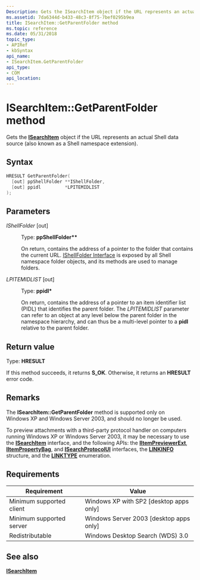 ```yaml
---
Description: Gets the ISearchItem object if the URL represents an actual Shell data source (also known as a Shell namespace extension).
ms.assetid: 7da6344d-b433-48c3-8f75-7bef0295b9ea
title: ISearchItem::GetParentFolder method
ms.topic: reference
ms.date: 05/31/2018
topic_type: 
- APIRef
- kbSyntax
api_name: 
- ISearchItem.GetParentFolder
api_type: 
- COM
api_location: 
---
```


# ISearchItem::GetParentFolder method

Gets the [**ISearchItem**](-search-isearchitem.md) object if the URL represents an actual Shell data source (also known as a Shell namespace extension).

## Syntax


```C++
HRESULT GetParentFolder(
  [out] ppShellFolder **IShellFolder,
  [out] ppidl         *LPITEMIDLIST
);
```



## Parameters

<dl> <dt>

*IShellFolder* \[out\]
</dt> <dd>

Type: **ppShellFolder\*\***

On return, contains the address of a pointer to the folder that contains the current URL. [IShellFolder Interface](/windows/win32/api/shobjidl_core/nn-shobjidl_core-ishellfolder) is exposed by all Shell namespace folder objects, and its methods are used to manage folders.

</dd> <dt>

*LPITEMIDLIST* \[out\]
</dt> <dd>

Type: **ppidl\***

On return, contains the address of a pointer to an item identifier list (PIDL) that identifies the parent folder. The *LPITEMIDLIST* parameter can refer to an object at any level below the parent folder in the namespace hierarchy, and can thus be a multi-level pointer to a **pidl** relative to the parent folder.

</dd> </dl>

## Return value

Type: **HRESULT**

If this method succeeds, it returns **S\_OK**. Otherwise, it returns an **HRESULT** error code.

## Remarks

The **ISearchItem::GetParentFolder** method is supported only on Windows XP and Windows Server 2003, and should no longer be used.

To preview attachments with a third-party protocol handler on computers running Windows XP or Windows Server 2003, it may be necessary to use the [**ISearchItem**](-search-isearchitem.md) interface, and the following APIs: the [**IItemPreviewerExt**](-search-iitempreviewerext.md), [**IItemPropertyBag**](iitempropertybag.md), and [**ISearchProtocolUI**](-search-isearchprotocolui.md) interfaces, the [**LINKINFO**](-search-linkinfo.md) structure, and the [**LINKTYPE**](-search-linktype.md) enumeration.

## Requirements



| Requirement | Value |
|-------------------------------------|------------------------------------------------------|
| Minimum supported client<br/> | Windows XP with SP2 \[desktop apps only\]<br/> |
| Minimum supported server<br/> | Windows Server 2003 \[desktop apps only\]<br/> |
| Redistributable<br/>          | Windows Desktop Search (WDS) 3.0<br/>          |



## See also

<dl> <dt>

[**ISearchItem**](-search-isearchitem.md)
</dt> </dl>

 

 
